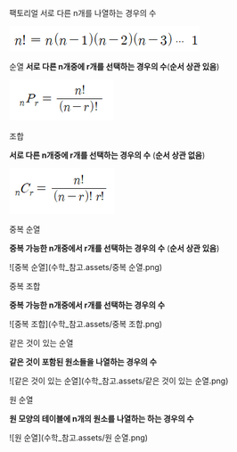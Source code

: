 팩토리얼
서로 다른 n개를 나열하는 경우의 수

![팩토리얼](수학_참고.assets/팩토리얼.png)

순열 
**서로 다른 n개중에 r개를 선택하는 경우의 수**(**순서 상관 있음**)

![순열](수학_참고.assets/순열.png)

조합

**서로 다른 n개중에 r개를 선택하는 경우의 수** (**순서 상관 없음**)

![조합](수학_참고.assets/조합.png)

중복 순열

**중복 가능한 n개중에서 r개를 선택하는 경우의 수** (**순서 상관 있음**)

![중복 순열](수학_참고.assets/중복 순열.png)

중복 조합

**중복 가능한 n개중에서 r개를 선택하는 경우의 수**

![중복 조합](수학_참고.assets/중복 조합.png)

같은 것이 있는 순열

 **같은 것이 포함된 원소들을 나열하는 경우의 수**

![같은 것이 있는 순열](수학_참고.assets/같은 것이 있는 순열.png)

원 순열

 **원 모양의 테이블에 n개의 원소를 나열하는 하는 경우의 수**

![원 순열](수학_참고.assets/원 순열.png)
